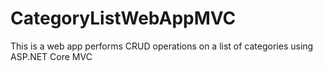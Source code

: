 # CategoryListWebAppMVC
This is a web app performs CRUD operations on a list of categories using ASP.NET Core MVC
